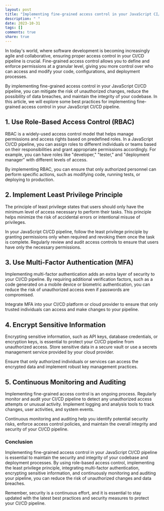 ```yaml
---
layout: post
title: "Implementing fine-grained access control in your JavaScript CI/CD pipeline"
description: " "
date: 2023-10-31
tags: []
comments: true
share: true
---
```


In today's world, where software development is becoming increasingly agile and collaborative, ensuring proper access control in your CI/CD pipeline is crucial. Fine-grained access control allows you to define and enforce permissions at a granular level, giving you more control over who can access and modify your code, configurations, and deployment processes.

By implementing fine-grained access control in your JavaScript CI/CD pipeline, you can mitigate the risk of unauthorized changes, reduce the possibility of data breaches, and maintain the integrity of your codebase. In this article, we will explore some best practices for implementing fine-grained access control in your JavaScript CI/CD pipeline.

## 1. Use Role-Based Access Control (RBAC)

RBAC is a widely-used access control model that helps manage permissions and access rights based on predefined roles. In a JavaScript CI/CD pipeline, you can assign roles to different individuals or teams based on their responsibilities and grant appropriate permissions accordingly. For example, you can have roles like "developer," "tester," and "deployment manager" with different levels of access.

By implementing RBAC, you can ensure that only authorized personnel can perform specific actions, such as modifying code, running tests, or deploying to production.

## 2. Implement Least Privilege Principle

The principle of least privilege states that users should only have the minimum level of access necessary to perform their tasks. This principle helps minimize the risk of accidental errors or intentional misuse of privileges.

In your JavaScript CI/CD pipeline, follow the least privilege principle by granting permissions only when required and revoking them once the task is complete. Regularly review and audit access controls to ensure that users have only the necessary permissions.

## 3. Use Multi-Factor Authentication (MFA)

Implementing multi-factor authentication adds an extra layer of security to your CI/CD pipeline. By requiring additional verification factors, such as a code generated on a mobile device or biometric authentication, you can reduce the risk of unauthorized access even if passwords are compromised.

Integrate MFA into your CI/CD platform or cloud provider to ensure that only trusted individuals can access and make changes to your pipeline.

## 4. Encrypt Sensitive Information

Encrypting sensitive information, such as API keys, database credentials, or encryption keys, is essential to protect your CI/CD pipeline from unauthorized access. Store sensitive data in a secure vault or use a secrets management service provided by your cloud provider.

Ensure that only authorized individuals or services can access the encrypted data and implement robust key management practices.

## 5. Continuous Monitoring and Auditing

Implementing fine-grained access control is an ongoing process. Regularly monitor and audit your CI/CD pipeline to detect any unauthorized access attempts or unusual activity. Implement logging and analysis tools to track changes, user activities, and system events.

Continuous monitoring and auditing help you identify potential security risks, enforce access control policies, and maintain the overall integrity and security of your CI/CD pipeline.

### Conclusion

Implementing fine-grained access control in your JavaScript CI/CD pipeline is essential to maintain the security and integrity of your codebase and deployment processes. By using role-based access control, implementing the least privilege principle, integrating multi-factor authentication, encrypting sensitive information, and continuously monitoring and auditing your pipeline, you can reduce the risk of unauthorized changes and data breaches.

Remember, security is a continuous effort, and it is essential to stay updated with the latest best practices and security measures to protect your CI/CD pipeline.
